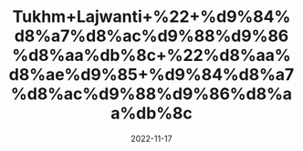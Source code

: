 ---
title: 'Tukhm+Lajwanti+%22+%d9%84%d8%a7%d8%ac%d9%88%d9%86%d8%aa%db%8c+%22%d8%aa%d8%ae%d9%85+%d9%84%d8%a7%d8%ac%d9%88%d9%86%d8%aa%db%8c'
date: '2022-11-17' 
metatag: '' 
inventory: '0' 
draft: false 
# meta description 
shortDescripton: 'Shame+Plant+Seeds%22++Lajwanti+seeds+are+very+effective+ayurvedic+herb+for+premature+ejaculation+and+Impotency.+It+thickens+the+semen+and+increases+the+sperm%ef%bf%bd'
description: 'Seed+%d8%aa%d8%ae%d9%85++%d8%a8%db%8c%d8%ac'
longdescription: ''
tags: ''
brand: ''
subCategory: ''
sellCount: '0'
featured: True
# product Price
price: '50.0'
# Product Short Description
shortDescription: 'Shame+Plant+Seeds%22++Lajwanti+seeds+are+very+effective+ayurvedic+herb+for+premature+ejaculation+and+Impotency.+It+thickens+the+semen+and+increases+the+sperm%ef%bf%bd'
productID: '94A02CE6-9E2A-ED11-9968-005056B3A416'
type: 'products'
category: 'Seed+%d8%aa%d8%ae%d9%85++%d8%a8%db%8c%d8%ac' 
thumnailproduct: 'https://eraconnect.blob.core.windows.net/product-images/aminsaddiquidawakhana/94A02CE6-9E2A-ED11-9968-005056B3A416.webp' 
images:
  - image: 'https://eraconnect.blob.core.windows.net/product-images/aminsaddiquidawakhana/94A02CE6-9E2A-ED11-9968-005056B3A416.webp'  
Variants:
---